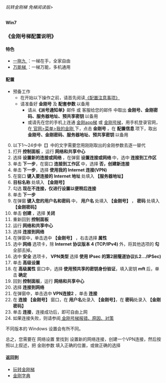 ###### 玩转金刚梯 免梯阅读版>
#### Win7
### 《金刚号梯配置说明》

#### 特色
  - [ 一拖九 ](https://github.com/a2zitpro/web/blob/master/LadderFree/kkDictionary/OneForNine.md)：一梯在手，全家自由
  - [ 万能梯 ](https://github.com/a2zitpro/web/blob/master/LadderFree/kkDictionary/KKLadderKKIDMultipurpose.md)：一梯万能，多机通用
 
#### 配置

- 预备工作
  - 在开始以下操作之前，请首先阅读[《配置注意事项》](https://github.com/a2zitpro/web/blob/master/LadderFree/kkDictionary/ConsiderationsWhileConfigureKKID.md)
  - 请准备好<strong> 金刚号</strong> 及<strong> 配套参数 </strong> 以备用
    - 请从<strong>《派号通知单》</strong>邮件 或 客服给您的邮件 中取出<strong> 金刚号、金刚密码、服务器地址、预共享密钥 </strong>以备用
    - 或请先在您的手机上连通 [金刚app梯](https://github.com/a2zitpro/web/blob/master/LadderFree/kkDictionary/KKLadderAPP.md) 或 [金刚号梯](https://github.com/a2zitpro/web/blob/master/LadderFree/kkDictionary/KKLadderKKID.md)，用手机登录官网，在[ 官网>菜单>我的金刚 ](https://www.atozitpro.net/zh/my-account/)下，点击<strong> 金刚号 </strong>，在 <strong> 配置信息 </strong>项下，取出<strong> 金刚号、金刚密码、服务器地址、预共享密钥 </strong>以备用

0. 以下1～24步中【】中的文字需要您用刚刚取出的金刚参数去逐一替代
1. 打开<strong> 控制面板 </strong>，运行<strong> 网络和共享中心 </strong>
2. 选择<strong> 设置新的连接或网络 </strong>，在弹窗<strong> 设置连接或网络 </strong>中，选中<strong> 连接到工作区 </strong>
3. 单击<strong> 下一步</strong>，在窗口<strong> 连接到工作区 </strong>中，选择<strong> 否，创建新连接</strong>
4. 单击<strong> 下一步</strong>，选择<strong> 使用我的 Internet 连接(VPN) </strong>
5. 在窗口<strong> 键入要连接的 Internet 地址 </strong>处填入<strong> 【服务器地址】 </strong> 
6. <strong>目标名称 </strong>处填入<strong> 【金刚号】 </strong>
7. 勾选<strong> 现在不连接，仅进行设置以便稍后连接</strong>
8. 单击<strong> 下一步</strong>
9. 在弹窗<strong> 键入您的用户名和密码 </strong>中，<strong> 用户名 </strong>处填入<strong> 【金刚号】 </strong>，<strong> 密码 </strong>处填入<strong> 【金刚密码】 </strong>
10. 单击<strong> 创建 </strong>，选择<strong> 关闭</strong>
11. 重新回到<strong> 控制面板</strong>
12. 运行<strong> 网络和共享中心</strong>
13. 选择<strong> 连接到网络</strong>
14. 在弹窗中，单击选中<strong> 【金刚号】 </strong>，右击选择<strong> 属性</strong>
15. 选中<strong> 网络 </strong>选项卡，除<strong> Internet 协议版本 4 (TCP/IPv4) </strong>外，将其他选项的<strong> 勾 </strong>全部去掉。
16. 选中<strong> 安全 </strong>选项卡，<strong> VPN类型 </strong>选择<strong> 使用 IPsec 的第2层隧道协议(L2…/IPSec) </strong> 
17. 单击<strong> 高级设置</strong>
18. 在<strong> 高级属性 </strong>窗口中，选择<strong> 使用预共享的密钥身份验证</strong>，填入密钥<strong> mft </strong> 后，单击<strong> 确定</strong>
19. 回到<strong> 控制面板</strong>，运行<strong> 网络和共享中心</strong>
20. 选择<strong> 连接到网络</strong>
21. 在弹窗中，单击选中<strong> VPN连接2 </strong>，单击<strong> 连接 </strong>
22. 在<strong> 连接 【金刚号】 </strong>窗口，在<strong> 用户名</strong>处录入<strong> 【金刚号】</strong>，在<strong> 密码</strong>处录入<strong> 【金刚密码】 </strong> 
23. 单击<strong> 连接</strong>，连接成功后，即可自由上网
24. 如果连接失败，则请参阅[ 金刚号梯报错、原因、对策 ](https://github.com/a2zitpro/web/blob/master/LadderFree/kkDictionary/KKLadderKKIDErroMessage.md)


不同版本的 Windows 设置会有所不同。

总之，您需要在 网络设置 里找到 设置新的网络连接，创建一个VPN连接，然后按照以上叙述，把</strong> 金刚参数 </strong>填入正确的位置，或做正确的选择
    
#### 返回到
- [玩转金刚梯](https://github.com/a2zitpro/web/blob/master/LadderFree/A.md)
- [金刚字典](https://github.com/a2zitpro/web/blob/master/LadderFree/kkDictionary/KKDictionary.md)


